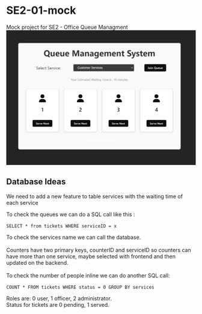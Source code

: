 # SE2-01-mock

Mock project for SE2 - Office Queue Managment
![Alt text](image.png)

## Database Ideas

We need to add a new feature to table services with the waiting time of each service

To check the queues we can do a SQL call like this :

```
SELECT * from tickets WHERE serviceID = x
```

To check the services name we can call the database. <br>
<br>
Counters have two primary keys, counterID and serviceID so counters can have more than one service, maybe selected with frontend and then updated on the backend.
<br>
<br>
To check the number of people inline we can do another SQL call:

```
COUNT * FROM tickets WHERE status = 0 GROUP BY services
```

Roles are: 0 user, 1 officer, 2 administrator.
<br>
Status for tickets are 0 pending, 1 served.
